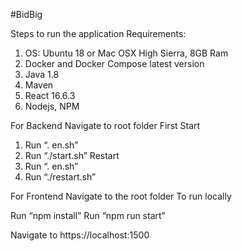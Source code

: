 #BidBig

Steps to run the application
Requirements:
1) OS: Ubuntu 18 or Mac OSX High Sierra, 8GB Ram
2) Docker and Docker Compose latest version
3) Java 1.8
4) Maven
5) React 16.6.3
6) Nodejs, NPM

For Backend
Navigate to root folder
First Start
1.    Run “. en.sh”
2.    Run “./start.sh”
Restart
1.    Run “. en.sh”
2.    Run “./restart.sh”

For Frontend
Navigate to the root folder
 To run locally

Run “npm install”
Run “npm run start”


Navigate to https://localhost:1500

